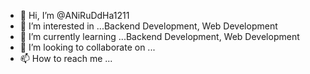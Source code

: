 - 👋 Hi, I’m @ANiRuDdHa1211
- 👀 I’m interested in ...Backend Development, Web Development
- 🌱 I’m currently learning ...Backend Development, Web Development
- 💞️ I’m looking to collaborate on ...
- 📫 How to reach me ...

<!---
ANiRuDdHa1211/ANiRuDdHa1211 is a ✨ special ✨ repository because its `README.md` (this file) appears on your GitHub profile.
You can click the Preview link to take a look at your changes.
--->
